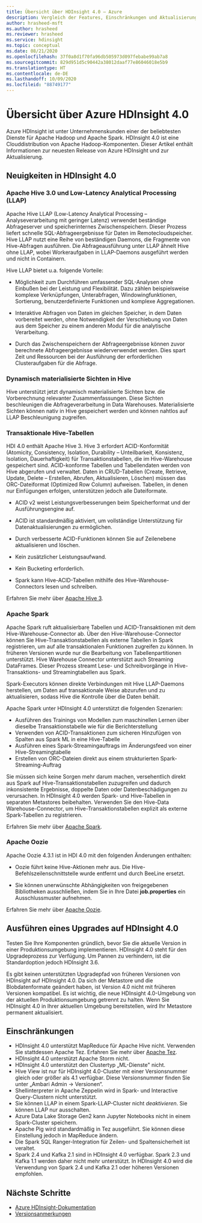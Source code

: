 ```yaml
---
title: Übersicht über HDInsight 4.0 – Azure
description: Vergleich der Features, Einschränkungen und Aktualisierungsempfehlungen zwischen HDInsight 3.6 und HDInsight 4.0.
author: hrasheed-msft
ms.author: hrasheed
ms.reviewer: hrasheed
ms.service: hdinsight
ms.topic: conceptual
ms.date: 08/21/2020
ms.openlocfilehash: 37f0a8d1f70fa96db505973d097febabe99ab7a8
ms.sourcegitcommit: 829d951d5c90442a38012daaf77e86046018e5b9
ms.translationtype: HT
ms.contentlocale: de-DE
ms.lasthandoff: 10/09/2020
ms.locfileid: "88749177"
---
```

# <a name="azure-hdinsight-40-overview"></a>Übersicht über Azure HDInsight 4.0

Azure HDInsight ist unter Unternehmenskunden einer der beliebtesten Dienste für Apache Hadoop und Apache Spark. HDInsight 4.0 ist eine Clouddistribution von Apache Hadoop-Komponenten. Dieser Artikel enthält Informationen zur neuesten Release von Azure HDInsight und zur Aktualisierung.

## <a name="whats-new-in-hdinsight-40"></a>Neuigkeiten in HDInsight 4.0

### <a name="apache-hive-30-and-low-latency-analytical-processing"></a>Apache Hive 3.0 und Low-Latency Analytical Processing (LLAP)

Apache Hive LLAP (Low-Latency Analytical Processing – Analyseverarbeitung mit geringer Latenz) verwendet beständige Abfrageserver und speicherinternes Zwischenspeichern. Dieser Prozess liefert schnelle SQL-Abfrageergebnisse für Daten im Remotecloudspeicher. Hive LLAP nutzt eine Reihe von beständigen Daemons, die Fragmente von Hive-Abfragen ausführen. Die Abfrageausführung unter LLAP ähnelt Hive ohne LLAP, wobei Workeraufgaben in LLAP-Daemons ausgeführt werden und nicht in Containern.

Hive LLAP bietet u.a. folgende Vorteile:

* Möglichkeit zum Durchführen umfassender SQL-Analysen ohne Einbußen bei der Leistung und Flexibilität. Dazu zählen beispielsweise komplexe Verknüpfungen, Unterabfragen, Windowingfunktionen, Sortierung, benutzerdefinierte Funktionen und komplexe Aggregationen.

* Interaktive Abfragen von Daten im gleichen Speicher, in dem Daten vorbereitet werden, ohne Notwendigkeit der Verschiebung von Daten aus dem Speicher zu einem anderen Modul für die analytische Verarbeitung.

* Durch das Zwischenspeichern der Abfrageergebnisse können zuvor berechnete Abfrageergebnisse wiederverwendet werden. Dies spart Zeit und Ressourcen bei der Ausführung der erforderlichen Clusteraufgaben für die Abfrage.

### <a name="hive-dynamic-materialized-views"></a>Dynamisch materialisierte Sichten in Hive

Hive unterstützt jetzt dynamisch materialisierte Sichten bzw. die Vorberechnung relevanter Zusammenfassungen. Diese Sichten beschleunigen die Abfrageverarbeitung in Data Warehouses. Materialisierte Sichten können nativ in Hive gespeichert werden und können nahtlos auf LLAP Beschleunigung zugreifen.

### <a name="hive-transactional-tables"></a>Transaktionale Hive-Tabellen

HDI 4.0 enthält Apache Hive 3. Hive 3 erfordert ACID-Konformität (Atomicity, Consistency, Isolation, Durability – Unteilbarkeit, Konsistenz, Isolation, Dauerhaftigkeit) für Transaktionstabellen, die im Hive-Warehouse gespeichert sind. ACID-konforme Tabellen und Tabellendaten werden von Hive abgerufen und verwaltet. Daten in CRUD-Tabellen (Create, Retrieve, Update, Delete – Erstellen, Abrufen, Aktualisieren, Löschen) müssen das ORC-Dateiformat (Optimized Row Column) aufweisen. Tabellen, in denen nur Einfügungen erfolgen, unterstützen jedoch alle Dateiformate.

* ACID v2 weist Leistungsverbesserungen beim Speicherformat und der Ausführungsengine auf.

* ACID ist standardmäßig aktiviert, um vollständige Unterstützung für Datenaktualisierungen zu ermöglichen.

* Durch verbesserte ACID-Funktionen können Sie auf Zeilenebene aktualisieren und löschen.

* Kein zusätzlicher Leistungsaufwand.

* Kein Bucketing erforderlich.

* Spark kann Hive-ACID-Tabellen mithilfe des Hive-Warehouse-Connectors lesen und schreiben.

Erfahren Sie mehr über [Apache Hive 3](https://docs.hortonworks.com/HDPDocuments/HDP3/HDP-3.0.0/hive-overview/content/hive_whats_new_in_this_release_hive.html).

### <a name="apache-spark"></a>Apache Spark

Apache Spark ruft aktualisierbare Tabellen und ACID-Transaktionen mit dem Hive-Warehouse-Connector ab. Über den Hive-Warehouse-Connector können Sie Hive-Transaktionstabellen als externe Tabellen in Spark registrieren, um auf alle transaktionalen Funktionen zugreifen zu können. In früheren Versionen wurde nur die Bearbeitung von Tabellenpartitionen unterstützt. Hive Warehouse Connector unterstützt auch Streaming DataFrames.  Dieser Prozess streamt Lese- und Schreibvorgänge in Hive- Transaktions- und Streamingtabellen aus Spark.

Spark-Executors können direkte Verbindungen mit Hive LLAP-Daemons herstellen, um Daten auf transaktionale Weise abzurufen und zu aktualisieren, sodass Hive die Kontrolle über die Daten behält.

Apache Spark unter HDInsight 4.0 unterstützt die folgenden Szenarien:

* Ausführen des Trainings von Modellen zum maschinellen Lernen über dieselbe Transaktionstabelle wie für die Berichterstellung
* Verwenden von ACID-Transaktionen zum sicheren Hinzufügen von Spalten aus Spark ML in eine Hive-Tabelle
* Ausführen eines Spark-Streamingauftrags im Änderungsfeed von einer Hive-Streamingtabelle
* Erstellen von ORC-Dateien direkt aus einem strukturierten Spark-Streaming-Auftrag

Sie müssen sich keine Sorgen mehr darum machen, versehentlich direkt aus Spark auf Hive-Transaktionstabellen zuzugreifen und dadurch inkonsistente Ergebnisse, doppelte Daten oder Datenbeschädigungen zu verursachen. In HDInsight 4.0 werden Spark- und Hive-Tabellen in separaten Metastores beibehalten. Verwenden Sie den Hive-Data Warehouse-Connector, um Hive-Transaktionstabellen explizit als externe Spark-Tabellen zu registrieren.

Erfahren Sie mehr über [Apache Spark](https://docs.hortonworks.com/HDPDocuments/HDP3/HDP-3.0.0/spark-overview/content/analyzing_data_with_apache_spark.html).

### <a name="apache-oozie"></a>Apache Oozie

Apache Oozie 4.3.1 ist in HDI 4.0 mit den folgenden Änderungen enthalten:

* Oozie führt keine Hive-Aktionen mehr aus. Die Hive-Befehlszeilenschnittstelle wurde entfernt und durch BeeLine ersetzt.

* Sie können unerwünschte Abhängigkeiten von freigegebenen Bibliotheken ausschließen, indem Sie in Ihre Datei **job.properties** ein Ausschlussmuster aufnehmen.

Erfahren Sie mehr über [Apache Oozie](https://docs.hortonworks.com/HDPDocuments/HDP3/HDP-3.0.0/release-notes/content/patch_oozie.html).

## <a name="how-to-upgrade-to-hdinsight-40"></a>Ausführen eines Upgrades auf HDInsight 4.0

Testen Sie Ihre Komponenten gründlich, bevor Sie die aktuelle Version in einer Produktionsumgebung implementieren. HDInsight 4.0 steht für den Upgradeprozess zur Verfügung. Um Pannen zu verhindern, ist die Standardoption jedoch HDInsight 3.6.

Es gibt keinen unterstützten Upgradepfad von früheren Versionen von HDInsight auf HDInsight 4.0. Da sich der Metastore und die Blobdatenformate geändert haben, ist Version 4.0 nicht mit früheren Versionen kompatibel. Es ist wichtig, die neue HDInsight 4.0-Umgebung von der aktuellen Produktionsumgebung getrennt zu halten. Wenn Sie HDInsight 4.0 in Ihrer aktuellen Umgebung bereitstellen, wird Ihr Metastore permanent aktualisiert.  

## <a name="limitations"></a>Einschränkungen

* HDInsight 4.0 unterstützt MapReduce für Apache Hive nicht. Verwenden Sie stattdessen Apache Tez. Erfahren Sie mehr über [Apache Tez](https://tez.apache.org/).
* HDInsight 4.0 unterstützt Apache Storm nicht.
* HDInsight 4.0 unterstützt den Clustertyp „ML-Dienste" nicht.
* Hive View ist nur für HDInsight 4.0-Cluster mit einer Versionsnummer gleich oder größer als 4.1 verfügbar. Diese Versionsnummer finden Sie unter „Ambari Admin -> Versionen“.
* Shellinterpreter in Apache Zeppelin wird in Spark- und Interactive Query-Clustern nicht unterstützt.
* Sie können LLAP in einem Spark-LLAP-Cluster nicht *deaktivieren*. Sie können LLAP nur ausschalten.
* Azure Data Lake Storage Gen2 kann Jupyter Notebooks nicht in einem Spark-Cluster speichern.
* Apache Pig wird standardmäßig in Tez ausgeführt. Sie können diese Einstellung jedoch in MapReduce ändern.
* Die Spark SQL Ranger-Integration für Zeilen- und Spaltensicherheit ist veraltet.
* Spark 2.4 und Kafka 2.1 sind in HDInsight 4.0 verfügbar. Spark 2.3 und Kafka 1.1 werden daher nicht mehr unterstützt. In HDInsight 4.0 wird die Verwendung von Spark 2.4 und Kafka 2.1 oder höheren Versionen empfohlen.

## <a name="next-steps"></a>Nächste Schritte

* [Azure HDInsight-Dokumentation](index.yml)
* [Versionsanmerkungen](hdinsight-release-notes.md)
